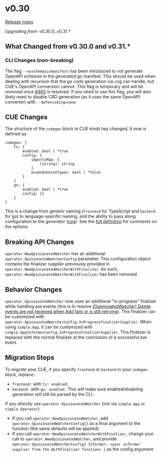# v0.30

[Release notes](https://github.com/grafana/grafana-app-sdk/releases/tag/v0.32.0)

*Upgrading from*: v0.30.0, v0.31.*

## What Changed from v0.30.0 and v0.31.*

### CLI Changes (non-breaking)

The flag `--noschemasinmanifest` has been introduced to not generate OpenAPI schemas in the generated go manifest. 
This should be used when dealing with recursion that the go code generation via cog can handle, but CUE's OpenAPI conversion cannot. 
This flag is temporary and will be removed once [#460](https://github.com/grafana/grafana-app-sdk/issues/460) is resolved. 
If you need to use this flag, you will also likely need to disable CRD generation (as it uses the same OpenAPI converter) with `--defencoding=none`.

## CUE Changes

The structure of the `codegen` block in CUE kinds has changed. It now is defined as:
```cue
codegen: {
	ts: {
		enabled: bool | *true
		config: {
			importsMap: {
				[string]: string
			}
			enumsAsUnionTypes: bool | *false
		}
	}
	go: {
		enabled: bool | *true
		config: {}
	}
}
```
This is a change from generic naming (`frontend` for TypeScript and `backend` for go) to language-specific naming, and the ability to pass along configuration to the generator ([cog](https://github.com/grafana/cog)). 
See the [full definition](https://github.com/grafana/grafana-app-sdk/blob/7fa21929f484d9314d1332fae7721fb566f8f073/codegen/cuekind/def.cue#L163) for comments on the options.

## Breaking API Changes

`operator.NewOpinionatedWatcher` has an additional `operator.OpinionatedWatcherConfig` parameter. 
This configuration object contains the finalizer supplier previously provided in `operator.NewOpinionatedWatcherWithFinalizer`. 
As such, `operator.NewOpinionatedWatcherWithFinalizer` has been removed. 

## Behavior Changes

`operator.OpinionatedWatcher` now uses an additional "in-progress" finalizer while handling `Add` events
(this is to resolve [[OpinionatedWatcher] Delete events are not received when Add fails or is still retrying](https://github.com/grafana/grafana-app-sdk/issues/46)). 
This finalizer can be customized with `operator.OpinionatedWatcherConfig.InProgressFinalizerSupplier`. 
When using `simple.App`, it can be customized with `simple.AppInformerConfig.InProgressFinalizerSupplier`. 
This finalizer is replaced with the normal finalizer at the conclusion of a successful `Add` event.

## Migration Steps

To migrate your CUE, if you specify `frontend` or `backend` in your `codegen` block, replace:
* `frontend:` with `ts: enabled:`
* `backend:` with `go: enabled:`
This will make sure enabled/disabling generation will still be parsed by the CLI.

If you _directly_ use `operator.OpinionatedWatcher` (not via `simple.App` or `simple.Operator`): 
* If you call `operator.NewOpinionatedWatcher`, add `operator.OpinionatedWatcherConfig{}` as a final argument to the function (the same defaults will be applied)
* If you call `operator.NewOpinionatedWatcherWithFinalizer`, change your call to `operator.NewOpinionatedWatcher`, and provide `operator.OpinionatedWatcherConfig{ Informer: <your informer supplier from the WithFinalizer function> }` as the config argument.